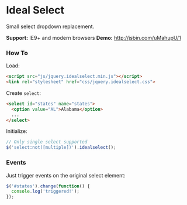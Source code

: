 Ideal Select
==================

Small select dropdown replacement.

**Support:** IE9+ and modern browsers
**Demo:** http://jsbin.com/uMahupU/1

### How To

Load:

```html
<script src="js/jquery.idealselect.min.js"></script>
<link rel="stylesheet" href="css/jquery.idealselect.css">
```

Create `select`:

```html
<select id="states" name="states">
  <option value="AL">Alabama</option>
  ...
</select>
```

Initialize:
```javascript
// Only single select supported
$('select:not([multiple])').idealselect();
```

### Events

Just trigger events on the original select element:

```javascript
$('#states').change(function() {
  console.log('triggered!');  
});
```
